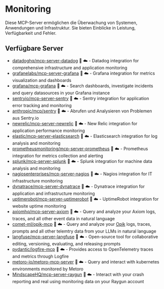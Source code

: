 # Monitoring

Diese MCP-Server ermöglichen die Überwachung von Systemen, Anwendungen und Infrastruktur. Sie bieten Einblicke in Leistung, Verfügbarkeit und Fehler.

## Verfügbare Server

- [datadoghq/mcp-server-datadog](https://github.com/datadoghq/mcp-server-datadog) 📇 ☁️ - Datadog integration for comprehensive infrastructure and application monitoring
- [grafanelabs/mcp-server-grafana](https://github.com/grafanelabs/mcp-server-grafana) 🐍 ☁️ - Grafana integration for metrics visualization and dashboards
- [grafana/mcp-grafana](https://github.com/grafana/mcp-grafana) 📇 ☁️ - Search dashboards, investigate incidents and query datasources in your Grafana instance
- [sentryio/mcp-server-sentry](https://github.com/sentryio/mcp-server-sentry) 📇 ☁️ - Sentry integration for application error tracking and monitoring
- [anthropic/mcp/sentry](https://github.com/anthropic/mcp/tree/main/src/sentry) 📇 ☁️ - Abrufen und Analysieren von Problemen aus Sentry.io
- [newrelic/mcp-server-newrelic](https://github.com/newrelic/mcp-server-newrelic) 🐍 ☁️ - New Relic integration for application performance monitoring
- [elastic/mcp-server-elasticsearch](https://github.com/elastic/mcp-server-elasticsearch) 📇 ☁️ - Elasticsearch integration for log analysis and monitoring
- [prometheusmonitoring/mcp-server-prometheus](https://github.com/prometheusmonitoring/mcp-server-prometheus) 🐍 ☁️ - Prometheus integration for metrics collection and alerting
- [splunk/mcp-server-splunk](https://github.com/splunk/mcp-server-splunk) 📇 ☁️ - Splunk integration for machine data analysis and monitoring
- [nagiosenterprises/mcp-server-nagios](https://github.com/nagiosenterprises/mcp-server-nagios) 🐍 ☁️ - Nagios integration for IT infrastructure monitoring
- [dynatrace/mcp-server-dynatrace](https://github.com/dynatrace/mcp-server-dynatrace) 📇 ☁️ - Dynatrace integration for application and infrastructure monitoring
- [uptimerobot/mcp-server-uptimerobot](https://github.com/uptimerobot/mcp-server-uptimerobot) 🐍 ☁️ - UptimeRobot integration for website uptime monitoring
- [axiomhq/mcp-server-axiom](https://github.com/axiomhq/mcp-server-axiom) 📇 ☁️ - Query and analyze your Axiom logs, traces, and all other event data in natural language
- [comet-ml/opik-mcp](https://github.com/comet-ml/opik-mcp) 📇 ☁️ - Query and analyze your [Opik](https://github.com/comet-ml/opik) logs, traces, prompts and all other telemtry data from your LLMs in natural language
- [langfuse/mcp-server-langfuse](https://github.com/langfuse/mcp-server-langfuse) 📇 ☁️ - Open-source tool for collaborative editing, versioning, evaluating, and releasing prompts
- [pydantic/logfire-mcp](https://github.com/pydantic/logfire-mcp) 🐍 ☁️ - Provides access to OpenTelemetry traces and metrics through Logfire
- [metoro-io/metoro-mcp-server](https://github.com/metoro-io/metoro-mcp-server) 📇 ☁️ - Query and interact with kubernetes environments monitored by Metoro
- [MindscapeHQ/mcp-server-raygun](https://github.com/MindscapeHQ/mcp-server-raygun) 📇 ☁️ - Interact with your crash reporting and real using monitoring data on your Raygun account 